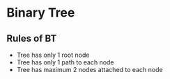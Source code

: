 # Binary Tree

## Rules of BT

- Tree has only 1 root node
- Tree has only 1 path to each node
- Tree has maximum 2 nodes attached to each node
